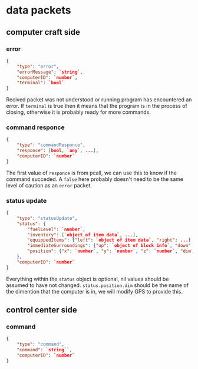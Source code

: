 # data packets

## computer craft side

### error

```json
{
    "type": "error",
    "errorMessage": `string`,
    "computerID": `number`,
    "terminal": `bool`
}
```

Recived packet was not understood or running program has encountered an error.  If `terminal` is true then it means that the program is in the process of closing, otherwise it is probably ready for more commands.

### command responce

```json
{
    "type": "commandResponce",
    "responce": [bool, `any`, ...],
    "computerID": `number`
}
```

The first value of `responce` is from pcall, we can use this to know if the command succeded. A `false` here probably doesn't need to be the same level of caution as an `error` packet.

### status update

```json
{
    "type": "statusUpdate",
    "status": {
        "fuelLevel": `number`,
        "inventory": [`object of item data`, ...],
        "equippedItems": {"left": `object of item data`, "right": ...},
        "immediateSurroundings": {"up": `object of block info`, "down": ..., "front":...},
        "position": {"x": `number`, "y": `number`, "z": `number`, "dim": `string`
    },
    "computerID": `number`
}
```

Everything within the `status` object is optional, nil values should be assumed to have not changed. `status.position.dim` should be the name of the dimention that the computer is in, we will modify GPS to provide this.

<!--TODO: Add events and a file tree?-->

## control center side

### command

```json
{
    "type": "command",
    "command": `string``,
    "computerID": `number`
}
```
